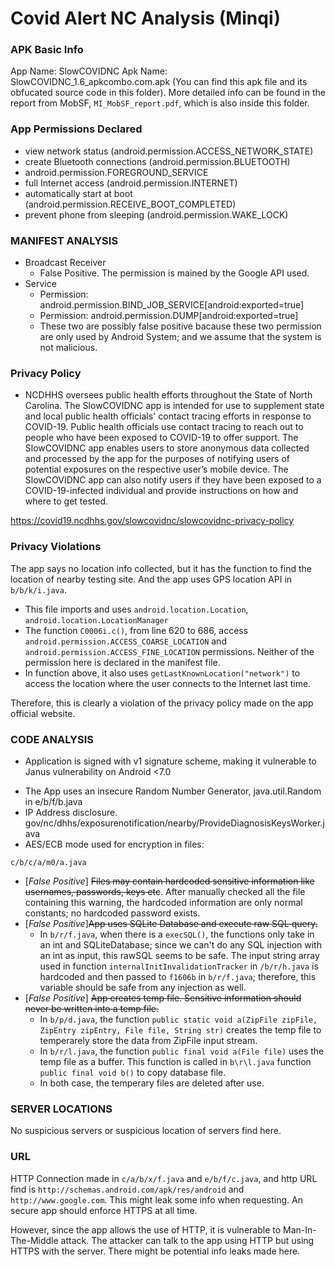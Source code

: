 <!-- # Instuction from slack
When you analyze an app, don't have to write the report straightaway. Note the following:
1. What permissions are being used
2. What features of the device the app is using (e.g., storage, Bluetooth, location, etc.)
3. What is the app's privacy policy.
4. Is the app violating its own privacy policy. How?

For each app, keep a note of these points. At the end of the semester you should compile them in a report.  -->

# Covid Alert NC Analysis (Minqi) 
### APK Basic Info
App Name: SlowCOVIDNC
Apk Name: SlowCOVIDNC_1.6_apkcombo.com.apk (You can find this apk file and its obfucated source code in this folder). More detailed info can be found in the report from MobSF, ```MI_MobSF_report.pdf```, which is also inside this folder. 

### App Permissions Declared
  - view network status (android.permission.ACCESS_NETWORK_STATE)
  - create Bluetooth connections (android.permission.BLUETOOTH)
  - android.permission.FOREGROUND_SERVICE
  - full Internet access (android.permission.INTERNET)
  - automatically start at boot (android.permission.RECEIVE_BOOT_COMPLETED)
  - prevent phone from sleeping (android.permission.WAKE_LOCK)

### MANIFEST ANALYSIS
 - Broadcast Receiver
   - False Positive. The permission is mained by the Google API used.
   <!-- - list of such Broadcast Receiver:
     - gov.nc.dhhs.exposurenotification.nearby.ExposureNotificationBroadcastReceiver
     - com.google.android.gms.nearby.exposurenotification.WakeUpService -->
 - Service 
    - Permission: android.permission.BIND_JOB_SERVICE[android:exported=true] 
    - Permission: android.permission.DUMP[android:exported=true]
    - These two are possibly false positive bacause these two permission are only used by Android System; and we assume that the system is not malicious.

<!-- ###
Sidenotes: It looks like BIND_JOB_SERVICE and DUMP are requested without declared in the Manifest

DUMP: Allows an application to retrieve state dump information from system services. Not for use by third-party applications.
### -->

 
### Privacy Policy
- NCDHHS oversees public health efforts throughout the State of North Carolina. The SlowCOVIDNC app is intended for use to supplement state and local public health officials' contact tracing efforts in response to COVID-19. Public health officials use contact tracing to reach out to people who have been exposed to COVID-19 to offer support. The SlowCOVIDNC app enables users to store anonymous data collected and processed by the app for the purposes of notifying users of potential exposures on the respective user’s mobile device. The SlowCOVIDNC app can also notify users if they have been exposed to a COVID-19-infected individual and provide instructions on how and where to get tested.

https://covid19.ncdhhs.gov/slowcovidnc/slowcovidnc-privacy-policy

### Privacy Violations
The app says no location info collected, but it has the function to find the location of nearby testing site. And the app uses GPS location API in `b/b/k/i.java`.
- This file imports and uses `android.location.Location`, `android.location.LocationManager`
- The function `C0006i.c()`, from line 620 to 686, access `android.permission.ACCESS_COARSE_LOCATION` and `android.permission.ACCESS_FINE_LOCATION` permissions. Neither of the permission here is declared in the manifest file.
- In function above, it also uses `getLastKnownLocation("network")` to access the location where the user connects to the Internet last time.

Therefore, this is clearly a violation of the privacy policy made on the app official website.

### CODE ANALYSIS
- Application is signed with v1 signature scheme, making it vulnerable to Janus vulnerability on Android <7.0
<!-- - The App logs information. Sensitive information should never be logged. -->
- The App uses an insecure Random Number Generator, java.util.Random in e/b/f/b.java
- IP Address disclosure. gov/nc/dhhs/exposurenotification/nearby/ProvideDiagnosisKeysWorker.java
- AES/ECB mode used for encryption in files:
```
c/b/c/a/m0/a.java
```
- [*False Positive*] ~~Files may contain hardcoded sensitive information like usernames, passwords, keys etc~~. After manually checked all the file containing this warning, the hardcoded information are only normal constants; no hardcoded password exists.
- [*False Positive*]~~App uses SQLite Database and execute raw SQL query.~~
  - In `b/r/f.java`, when there is a `execSQL()`, the functions only take in an int and SQLiteDatabase; since we can't do any SQL injection with an int as input, this rawSQL seems to be safe. 
  The input string array used in function `internalInitInvalidationTracker` in `/b/r/h.java` is hardcoded and then passed to `f1606b` in `b/r/f.java`; therefore, this variable should be safe from any injection as well.
- [*False Positive*] ~~App creates temp file. Sensitive information should never be written into a temp file.~~
  - In `b/p/d.java`, the function `public static void a(ZipFile zipFile, ZipEntry zipEntry, File file, String str)` creates the temp file to temperarely store the data from ZipFile input stream.
  - In `b/r/l.java`, the function `public final void a(File file)` uses the temp file as a buffer. This function is called in `b\r\l.java` function `public final void b()` to copy database file.
  - In both case, the temperary files are deleted after use.


<!-- ### Crypto files
```
c/b/c/a/m0/d.java ECB and CTR used
c/b/c/a/m0/a.java ECB used here
c/b/c/a/m0/g.java CTR mode
``` -->

### SERVER LOCATIONS
No suspicious servers or suspicious location of servers find here.

### URL
HTTP Connection made in `c/a/b/x/f.java` and `e/b/f/c.java`, and http URL find is `http://schemas.android.com/apk/res/android` and `http://www.google.com`. This might leak some info when requesting. An secure app should enforce HTTPS at all time.

However, since the app allows the use of HTTP, it is vulnerable to Man-In-The-Middle attack. The attacker can talk to the app using HTTP but using HTTPS with the server. There might be potential info leaks made here.
